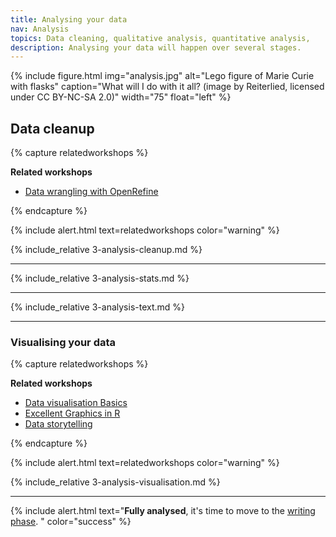 ```yaml
---
title: Analysing your data
nav: Analysis
topics: Data cleaning, qualitative analysis, quantitative analysis, 
description: Analysing your data will happen over several stages.
---
```


{% include figure.html img="analysis.jpg" alt="Lego figure of Marie Curie with flasks" caption="What will I do with it all? (image by Reiterlied, licensed under CC BY-NC-SA 2.0)" width="75" float="left" %}

## Data cleanup

{% capture relatedworkshops %}

**Related workshops**

- [Data wrangling with OpenRefine](https://app.secure.griffith.edu.au/events/search?sdata=wrangling)

{% endcapture %}

{% include alert.html text=relatedworkshops color="warning" %}

{% include_relative 3-analysis-cleanup.md %}

___

{% include_relative 3-analysis-stats.md %}

___

{% include_relative 3-analysis-text.md %}

___

### Visualising your data

{% capture relatedworkshops %}

**Related workshops**

- [Data visualisation Basics](https://app.secure.griffith.edu.au/events/search?sdata=visualisation)
- [Excellent Graphics in R](https://app.secure.griffith.edu.au/events/search?sdata=graphics)
- [Data storytelling](https://app.secure.griffith.edu.au/events/search?sdata=storytelling)

{% endcapture %}

{% include alert.html text=relatedworkshops color="warning" %}


{% include_relative 3-analysis-visualisation.md %}

___

{% include alert.html text="**Fully analysed**, it's time to move to the [writing phase](5-writing.html). " color="success" %}
